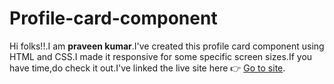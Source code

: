 # Profile-card-component
Hi folks!!.I am <b>praveen kumar</b>.I've created this profile card component using HTML and CSS.I made it responsive for some specific screen sizes.If you have time,do check it out.I've linked the live site here 👉 <a href="https://2860c9e4.profile-card-component-1ln.pages.dev/">Go to site</a>.
